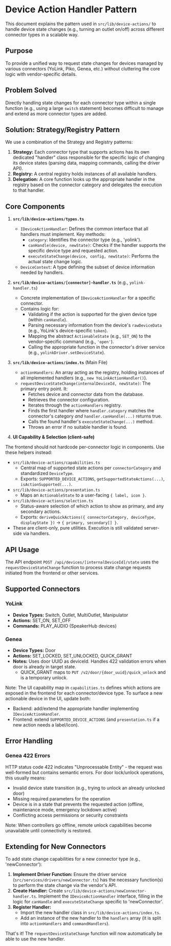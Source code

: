 # Device Action Handler Pattern

This document explains the pattern used in `src/lib/device-actions/` to handle device state changes (e.g., turning an outlet on/off) across different connector types in a scalable way.

## Purpose

To provide a unified way to request state changes for devices managed by various connectors (YoLink, Piko, Genea, etc.) without cluttering the core logic with vendor-specific details.

## Problem Solved

Directly handling state changes for each connector type within a single function (e.g., using a large `switch` statement) becomes difficult to manage and extend as more connector types are added.

## Solution: Strategy/Registry Pattern

We use a combination of the Strategy and Registry patterns:

1.  **Strategy:** Each connector type that supports actions has its own dedicated "handler" class responsible for the specific logic of changing its device states (parsing data, mapping commands, calling the driver API).
2.  **Registry:** A central registry holds instances of all available handlers.
3.  **Delegation:** A core function looks up the appropriate handler in the registry based on the connector category and delegates the execution to that handler.

## Core Components

1.  **`src/lib/device-actions/types.ts`**
    *   `IDeviceActionHandler`: Defines the common interface that all handlers must implement. Key methods:
        *   `category`: Identifies the connector type (e.g., 'yolink').
        *   `canHandle(device, newState)`: Checks if the handler supports the specific device type and requested action.
        *   `executeStateChange(device, config, newState)`: Performs the actual state change logic.
    *   `DeviceContext`: A type defining the subset of device information needed by handlers.

2.  **`src/lib/device-actions/[connector]-handler.ts`** (e.g., `yolink-handler.ts`)
    *   Concrete implementation of `IDeviceActionHandler` for a specific connector.
    *   Contains logic for:
        *   Validating if the action is supported for the given device type (within `canHandle`).
        *   Parsing necessary information from the device's `rawDeviceData` (e.g., YoLink's device-specific `token`).
        *   Mapping the abstract `ActionableState` (e.g., `SET_ON`) to the vendor-specific command (e.g., `'open'`).
        *   Calling the appropriate function in the connector's driver service (e.g., `yolinkDriver.setDeviceState`).

3.  **`src/lib/device-actions/index.ts`** (Main File)
    *   `actionHandlers`: An array acting as the registry, holding instances of all implemented handlers (e.g., `new YoLinkActionHandler()`).
    *   `requestDeviceStateChange(internalDeviceId, newState)`: The primary entry point. It:
        *   Fetches device and connector data from the database.
        *   Retrieves the connector configuration.
        *   Iterates through the `actionHandlers` registry.
        *   Finds the first handler where `handler.category` matches the connector's category *and* `handler.canHandle(...)` returns true.
        *   Calls the found handler's `executeStateChange(...)` method.
        *   Throws an error if no suitable handler is found.

4.  **UI Capability & Selection (client-safe)**

   The frontend should not hardcode per-connector logic in components. Use these helpers instead:

   - `src/lib/device-actions/capabilities.ts`
     - Central map of supported state actions per `connectorCategory` and standardized `DeviceType`.
     - Exports: `SUPPORTED_DEVICE_ACTIONS`, `getSupportedStateActions(...)`, `isActionSupported(...)`.
   - `src/lib/device-actions/presentation.ts`
     - Maps an `ActionableState` to a user-facing `{ label, icon }`.
   - `src/lib/device-actions/selection.ts`
     - Status-aware selection of which action to show as primary, and any secondary actions.
     - Exports: `deriveQuickActions({ connectorCategory, deviceType, displayState })` → `{ primary, secondary[] }`.
   - These are client-only, pure utilities. Execution is still validated server-side via handlers.

## API Usage

The API endpoint `POST /api/devices/[internalDeviceId]/state` uses the `requestDeviceStateChange` function to process state change requests initiated from the frontend or other services.

## Supported Connectors

### YoLink
- **Device Types:** Switch, Outlet, MultiOutlet, Manipulator
- **Actions:** SET_ON, SET_OFF
- **Commands:** PLAY_AUDIO (SpeakerHub devices)

### Genea  
- **Device Types:** Door
- **Actions:** SET_LOCKED, SET_UNLOCKED, QUICK_GRANT
- **Notes:** Uses door UUID as deviceId. Handles 422 validation errors when door is already in target state.
  - QUICK_GRANT maps to `PUT /v2/door/{door_uuid}/quick_unlock` and is a temporary unlock.

Note: The UI capability map in `capabilities.ts` defines which actions are exposed in the frontend for each connector/device type. To surface a new actionable device in the UI, update both:

- Backend: add/extend the appropriate handler implementing `IDeviceActionHandler`.
- Frontend: extend `SUPPORTED_DEVICE_ACTIONS` (and `presentation.ts` if a new action needs a label/icon).

## Error Handling

### Genea 422 Errors
HTTP status code 422 indicates "Unprocessable Entity" - the request was well-formed but contains semantic errors. For door lock/unlock operations, this usually means:
- Invalid device state transition (e.g., trying to unlock an already unlocked door)
- Missing required parameters for the operation
- Device is in a state that prevents the requested action (offline, maintenance mode, emergency lockdown active)
- Conflicting access permissions or security constraints

Note: When controllers go offline, remote unlock capabilities become unavailable until connectivity is restored.

## Extending for New Connectors

To add state change capabilities for a new connector type (e.g., 'newConnector'):

1.  **Implement Driver Function:** Ensure the driver service (`src/services/drivers/newConnector.ts`) has the necessary function(s) to perform the state change via the vendor's API.
2.  **Create Handler:** Create `src/lib/device-actions/newConnector-handler.ts`. Implement the `IDeviceActionHandler` interface, filling in the logic for `canHandle` and `executeStateChange` specific to 'newConnector'.
3.  **Register Handler:**
    *   Import the new handler class in `src/lib/device-actions/index.ts`.
    *   Add an instance of the new handler to the `handlers` array (it is split into `actionHandlers` and `commandHandlers`).

That's it! The `requestDeviceStateChange` function will now automatically be able to use the new handler. 